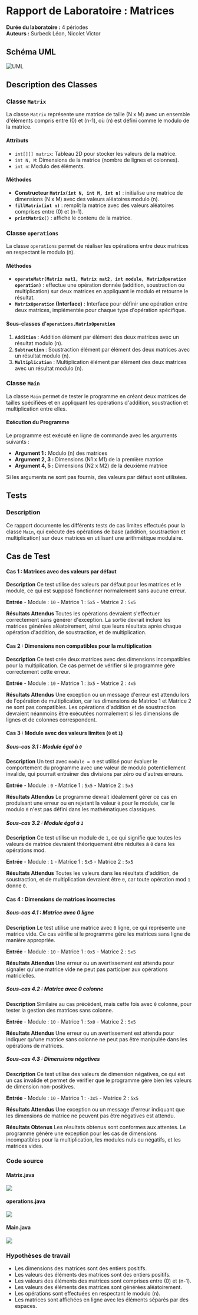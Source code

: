 # Rapport de Laboratoire : Matrices

**Durée du laboratoire :** 4 périodes  
**Auteurs :** Surbeck Léon, Nicolet Victor 
## Schéma UML

![UML](UML.png)

## Description des Classes

### Classe `Matrix`

La classe `Matrix` représente une matrice de taille \(N x M\) avec un ensemble d'éléments compris entre \(0\) et \(n-1\), où \(n\) est défini comme le modulo de la matrice.

#### Attributs

- `int[][] matrix`: Tableau 2D pour stocker les valeurs de la matrice.
- `int N, M`: Dimensions de la matrice (nombre de lignes et colonnes).
- `int n`: Modulo des éléments.

#### Méthodes

- **Constructeur `Matrix(int N, int M, int n)`** : initialise une matrice de dimensions \(N x M\) avec des valeurs aléatoires modulo \(n\).
- **`fillMatrix(int n)`** : remplit la matrice avec des valeurs aléatoires comprises entre \(0\) et \(n-1\).
- **`printMatrix()`** : affiche le contenu de la matrice.

### Classe `operations`

La classe `operations` permet de réaliser les opérations entre deux matrices en respectant le modulo \(n\).

#### Méthodes

- **`operateMatr(Matrix mat1, Matrix mat2, int module, MatrixOperation operation)`** : effectue une opération donnée (addition, soustraction ou multiplication) sur deux matrices en appliquant le modulo et retourne le résultat.
- **`MatrixOperation` (Interface)** : Interface pour définir une opération entre deux matrices, implémentée pour chaque type d'opération spécifique.

#### Sous-classes d'`operations.MatrixOperation`

1. **`Addition`** : Addition élément par élément des deux matrices avec un résultat modulo \(n\).
2. **`Subtraction`** : Soustraction élément par élément des deux matrices avec un résultat modulo \(n\).
3. **`Multiplication`** : Multiplication élément par élément des deux matrices avec un résultat modulo \(n\).

### Classe `Main`

La classe `Main` permet de tester le programme en créant deux matrices de tailles spécifiées et en appliquant les opérations d'addition, soustraction et multiplication entre elles.

#### Exécution du Programme

Le programme est exécuté en ligne de commande avec les arguments suivants :

- **Argument 1 :** Modulo \(n\) des matrices
- **Argument 2, 3 :** Dimensions \(N1 x M1\) de la première matrice
- **Argument 4, 5 :** Dimensions \(N2 x M2\) de la deuxième matrice

Si les arguments ne sont pas fournis, des valeurs par défaut sont utilisées.

## Tests

### Description

Ce rapport documente les différents tests de cas limites effectués pour la classe `Main`, qui exécute des opérations de base (addition, soustraction et multiplication) sur deux matrices en utilisant une arithmétique modulaire.

## Cas de Test

#### Cas 1 : Matrices avec des valeurs par défaut

**Description** 
Ce test utilise des valeurs par défaut pour les matrices et le module, ce qui est supposé fonctionner normalement sans aucune erreur.

**Entrée**
\- Module : `10`
\- Matrice 1 : `5x5`
\- Matrice 2 : `5x5`

**Résultats Attendus** 
Toutes les opérations devraient s'effectuer correctement sans générer d'exception. La sortie devrait inclure les matrices générées aléatoirement, ainsi que leurs résultats après chaque opération d'addition, de soustraction, et de multiplication.

#### Cas 2 : Dimensions non compatibles pour la multiplication

**Description** 
Ce test crée deux matrices avec des dimensions incompatibles pour la multiplication. Ce cas permet de vérifier si le programme gère correctement cette erreur.

**Entrée**
\- Module : `10`
\- Matrice 1 : `3x5`
\- Matrice 2 : `4x5`

**Résultats Attendus** 
Une exception ou un message d'erreur est attendu lors de l'opération de multiplication, car les dimensions de Matrice 1 et Matrice 2 ne sont pas compatibles. Les opérations d'addition et de soustraction devraient néanmoins être exécutées normalement si les dimensions de lignes et de colonnes correspondent.

#### Cas 3 : Module avec des valeurs limites (`0` et `1`)

##### Sous-cas 3.1 : Module égal à `0`

**Description** 
Un test avec `module = 0` est utilisé pour évaluer le comportement du programme avec une valeur de modulo potentiellement invalide, qui pourrait entraîner des divisions par zéro ou d'autres erreurs.

**Entrée**
\- Module : `0`
\- Matrice 1 : `5x5`
\- Matrice 2 : `5x5`

**Résultats Attendus** 
Le programme devrait idéalement gérer ce cas en produisant une erreur ou en rejetant la valeur `0` pour le module, car le modulo `0` n'est pas défini dans les mathématiques classiques.

##### Sous-cas 3.2 : Module égal à `1`

**Description** 
Ce test utilise un module de `1`, ce qui signifie que toutes les valeurs de matrice devraient théoriquement être réduites à `0` dans les opérations mod.

**Entrée**
\- Module : `1`
\- Matrice 1 : `5x5`
\- Matrice 2 : `5x5`

**Résultats Attendus** 
Toutes les valeurs dans les résultats d'addition, de soustraction, et de multiplication devraient être `0`, car toute opération mod `1` donne `0`.

#### Cas 4 : Dimensions de matrices incorrectes

##### Sous-cas 4.1 : Matrice avec 0 ligne

**Description** 
Le test utilise une matrice avec `0` ligne, ce qui représente une matrice vide. Ce cas vérifie si le programme gère les matrices sans ligne de manière appropriée.

**Entrée**
\- Module : `10`
\- Matrice 1 : `0x5`
\- Matrice 2 : `5x5`

**Résultats Attendus** 
Une erreur ou un avertissement est attendu pour signaler qu'une matrice vide ne peut pas participer aux opérations matricielles.

##### Sous-cas 4.2 : Matrice avec 0 colonne

**Description** 
Similaire au cas précédent, mais cette fois avec `0` colonne, pour tester la gestion des matrices sans colonne.

**Entrée**
\- Module : `10`
\- Matrice 1 : `5x0`
\- Matrice 2 : `5x5`

**Résultats Attendus** 
Une erreur ou un avertissement est attendu pour indiquer qu'une matrice sans colonne ne peut pas être manipulée dans les opérations de matrices.

##### Sous-cas 4.3 : Dimensions négatives

**Description** 
Ce test utilise des valeurs de dimension négatives, ce qui est un cas invalide et permet de vérifier que le programme gère bien les valeurs de dimension non-positives.

**Entrée**
\- Module : `10`
\- Matrice 1 : `-3x5`
\- Matrice 2 : `5x5`

**Résultats Attendus** 
Une exception ou un message d'erreur indiquant que les dimensions de matrice ne peuvent pas être négatives est attendu.

**Résultats Obtenus**
Les résultats obtenus sont conformes aux attentes. Le programme génère une exception pour les cas de dimensions incompatibles pour la multiplication, les modules nuls ou négatifs, et les matrices vides.


### Code source 

#### Matrix.java
![](./Matrix.png)

#### operations.java

![](./operations.png)

#### Main.java

![](./Main.png)

### Hypothèses de travail 

- Les dimensions des matrices sont des entiers positifs.
- Les valeurs des éléments des matrices sont des entiers positifs.
- Les valeurs des éléments des matrices sont comprises entre \(0\) et \(n-1\).
- Les valeurs des éléments des matrices sont générées aléatoirement.
- Les opérations sont effectuées en respectant le modulo \(n\).
- Les matrices sont affichées en ligne avec les éléments séparés par des espaces.
